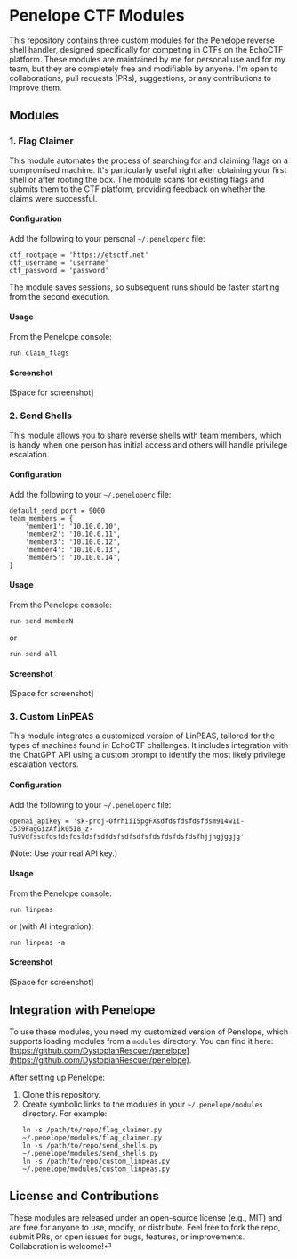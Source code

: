 # Penelope CTF Modules

This repository contains three custom modules for the Penelope reverse shell handler, designed specifically for competing in CTFs on the EchoCTF platform. These modules are maintained by me for personal use and for my team, but they are completely free and modifiable by anyone. I'm open to collaborations, pull requests (PRs), suggestions, or any contributions to improve them.

## Modules

### 1. Flag Claimer
This module automates the process of searching for and claiming flags on a compromised machine. It's particularly useful right after obtaining your first shell or after rooting the box. The module scans for existing flags and submits them to the CTF platform, providing feedback on whether the claims were successful.

#### Configuration
Add the following to your personal `~/.peneloperc` file:
```
ctf_rootpage = 'https://etsctf.net'
ctf_username = 'username'
ctf_password = 'password'
```
The module saves sessions, so subsequent runs should be faster starting from the second execution.

#### Usage
From the Penelope console:
```
run claim_flags
```

#### Screenshot
[Space for screenshot]

### 2. Send Shells
This module allows you to share reverse shells with team members, which is handy when one person has initial access and others will handle privilege escalation.

#### Configuration
Add the following to your `~/.peneloperc` file:
```
default_send_port = 9000
team_members = {
    'member1': '10.10.0.10',
    'member2': '10.10.0.11',
    'member3': '10.10.0.12',
    'member4': '10.10.0.13',
    'member5': '10.10.0.14',
}
```

#### Usage
From the Penelope console:
```
run send memberN
```
or
```
run send all
```

#### Screenshot
[Space for screenshot]

### 3. Custom LinPEAS
This module integrates a customized version of LinPEAS, tailored for the types of machines found in EchoCTF challenges. It includes integration with the ChatGPT API using a custom prompt to identify the most likely privilege escalation vectors.

#### Configuration
Add the following to your `~/.peneloperc` file:
```
openai_apikey = 'sk-proj-OfrhiiI5pgFXsdfdsfdsfdsfdsm914w1i-J539FagGizAf1k05I8_z-Tu9Vdfssdfdsfdsfdsfdsfsdfdsfsdfsdfsfdsfdsfdsfdsfhjjhgjggjg'
```
(Note: Use your real API key.)

#### Usage
From the Penelope console:
```
run linpeas
```
or (with AI integration):
```
run linpeas -a
```

#### Screenshot
[Space for screenshot]

## Integration with Penelope
To use these modules, you need my customized version of Penelope, which supports loading modules from a `modules` directory. You can find it here: [https://github.com/DystopianRescuer/penelope](https://github.com/DystopianRescuer/penelope).

After setting up Penelope:
1. Clone this repository.
2. Create symbolic links to the modules in your `~/.penelope/modules` directory. For example:
   ```
   ln -s /path/to/repo/flag_claimer.py ~/.penelope/modules/flag_claimer.py
   ln -s /path/to/repo/send_shells.py ~/.penelope/modules/send_shells.py
   ln -s /path/to/repo/custom_linpeas.py ~/.penelope/modules/custom_linpeas.py
   ```

## License and Contributions
These modules are released under an open-source license (e.g., MIT) and are free for anyone to use, modify, or distribute. Feel free to fork the repo, submit PRs, or open issues for bugs, features, or improvements. Collaboration is welcome!⏎
